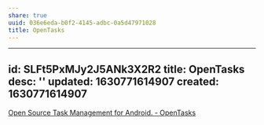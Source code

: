 ```yaml
---
share: true
uuid: 036e6eda-b0f2-4145-adbc-0a5d47971028
title: OpenTasks
---
```

---
id: SLFt5PxMJy2J5ANk3X2R2
title: OpenTasks
desc: ''
updated: 1630771614907
created: 1630771614907
---

[Open Source Task Management for Android. - OpenTasks](https://opentasks.app/)